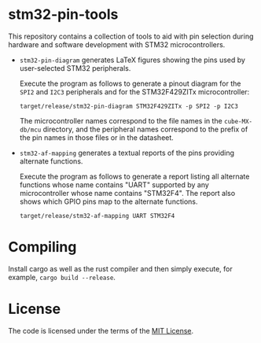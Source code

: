 # stm32-pin-tools

This repository contains a collection of tools to aid with pin selection
during hardware and software development with STM32 microcontrollers.

- `stm32-pin-diagram` generates LaTeX figures showing the pins used by
  user-selected STM32 peripherals.

  Execute the program as follows to generate a pinout diagram for the `SPI2` and
  `I2C3` peripherals and for the STM32F429ZITx microcontroller:

      target/release/stm32-pin-diagram STM32F429ZITx -p SPI2 -p I2C3

  The microcontroller names correspond to the file names in the `cube-MX-db/mcu`
  directory, and the peripheral names correspond to the prefix of the pin names
  in those files or in the datasheet.

- `stm32-af-mapping` generates a textual reports of the pins providing alternate
  functions.

  Execute the program as follows to generate a report listing all alternate
  functions whose name contains "UART" supported by any microcontroller whose
  name contains "STM32F4". The report also shows which GPIO pins map to the
  alternate functions.

      target/release/stm32-af-mapping UART STM32F4

# Compiling

Install cargo as well as the rust compiler and then simply execute, for example,
`cargo build --release`.

# License

The code is licensed under the terms of the [MIT License](LICENSE).

